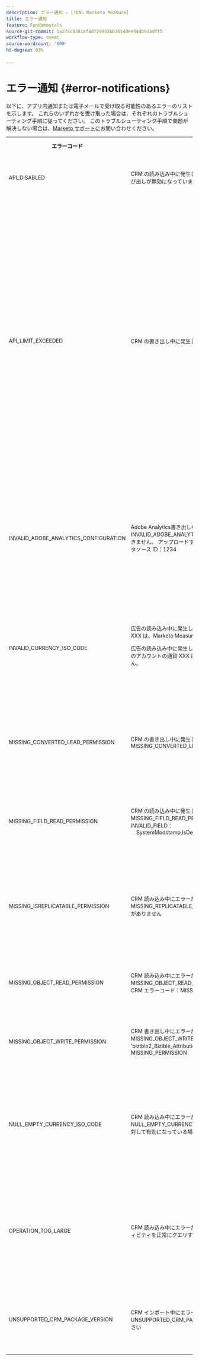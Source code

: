```yaml
---
description: エラー通知 — [!DNL Marketo Measure]
title: エラー通知
feature: Fundamentals
source-git-commit: 1a274c83814f4d729053bb36548ee544b973dff5
workflow-type: tm+mt
source-wordcount: '609'
ht-degree: 83%

---
```


# エラー通知 {#error-notifications}

以下に、アプリ内通知または電子メールで受け取る可能性のあるエラーのリストを示します。 これらのいずれかを受け取った場合は、それぞれのトラブルシューティング手順に従ってください。 このトラブルシューティング手順で問題が解決しない場合は、[Marketo サポート](https://nation.marketo.com/t5/support/ct-p/Support)にお問い合わせください。

<table>
  <tbody>
    <tr>
      <th style="width:31%">エラーコード</th>
      <th style="width:23%">通知の例</th>
      <th style="width:23%">説明</th>
      <th style="width:23%">トラブルシューティング手順</th>
    </tr>
    <tr>
      <td>API_DISABLED</td>
      <td>CRM の読み込み中に発生したエラー：API_DISABLED：このユーザの API 呼び出しが無効になっています</td>
      <td>Marketo Measure ユーザの API 権限が無効になっています。</td>
      <td>Salesforce ドキュメントの <a href="https://help.salesforce.com/s/articleView?language=en_US&amp;id=sf.branded_apps_commun_api_permset.htm&amp;type=5">API アクセスを有効にする方法</a>を参照してください。</td>
    </tr>
    <tr>
      <td>API_LIMIT_EXCEEDED</td>
      <td>CRM の書き出し中に発生したエラー：PI_LIMIT_EXCEEDED</td>
      <td>CRM の API 制限（24 時間）を超えました。</td>
      <td>API クレジット割り当ての調整については、CRM に関する次のドキュメントを参照してください。</p>
          <ul>
            <li><a href="https://learn.microsoft.com/ja-jp/dynamics365/fin-ops-core/dev-itpro/data-entities/service-protection-monitoring">Dynamics</a>
            </li>
            <li><a href="https://developer.salesforce.com/docs/atlas.en-us.salesforce_app_limits_cheatsheet.meta/salesforce_app_limits_cheatsheet/salesforce_app_limits_platform_api.htm">Salesforce</a>
            </li>
          </ul>
          <p>また、次の手順に従って、Marketo Measure で使用する CRM クレジットを調整できます。</p>
          <ul>
            <li><b>設定</b>／<b>CRM</b>／<b>一般</b>に移動します。</li>
            <li>1 日の CRM API 制限を更新します<br/>
              <ul>
                <li><b>メモ：デフォルトは 100,000 です。</b></li>
              </ul>
            </li>
          </ul>
          <p>
           <img src="assets/error-notifications-1.png">
          </p>
      </td>
    </tr>
    <tr>
      <td>INVALID_ADOBE_ANALYTICS_CONFIGURATION</td>
      <td>Adobe Analytics書き出し中にエラーが発生しました： INVALID_ADOBE_ANALYTICS_CONFIGURATION ：エラー：アップロードできません。 アップロードする前に、データソーススキーマを確認します。 データソース ID：1234</td>
      <td>Adobe Analytics 統合が正しく設定されていません。</td>
      <td>次のヘルプ記事を参照して、正しい設定を確認します。
        <ul>
          <li>
            <a href="/help/marketo-measure-and-adobe/marketo-measure-integrations-with-adobe-analytics.md">Marketo Measure と Adobe Analytics の統合</a>
          </li>
          <li>
            <a href="https://experienceleague.adobe.com/docs/core-services/interface/services/customer-attributes/t-crs-usecase.html?lang=ja">顧客属性ソースの作成とデータファイルのアップロード</a>
          </li>
        </ul>
      </td>
    </tr>
    <tr>
      <td>INVALID_CURRENCY_ISO_CODE</td>
      <td>広告の読み込み中に発生したエラー：INVALID_CURRENCY_ISO_CODE：通貨 XXX は、Marketo Measure ではサポートされていません。
      <p>
      広告の読み込み中に発生したエラー：INVALID_CURRENCY_ISO_CODE : 1234 のアカウントの通貨 XXX は、Marketo Measure ではサポートされていません。</td>
      <td>サポートしていない通貨が検出されました。</td>
      <td>通知に示されるソースシステム ( 広告、CRM、Marketo) では、レコードに関連付けられた通貨が、サポートされ、有効な通貨であることを確認します。 サポートされる通貨は、ISO 通貨標準に基づいています。</td>
    </tr>
    <tr>
      <td>MISSING_CONVERTED_LEAD_PERMISSION</td>
      <td>CRM の書き出し中に発生したエラー：MISSING_CONVERTED_LEAD_PERMISSION</td>
      <td>Marketo Measure には変換済みリードの表示／編集権限がありません</td>
      <td>CRM でこの権限を有効にする方法については、次の Experience League ドキュメントを参照してください<br/>
          <a href="/help/marketo-measure-salesforce-reporting/additional-functionality/enabling-the-permission-to-edit-converted-leads.md">変換済みリードを編集する権限の有効化</a></td>
    </tr>
    <tr>
      <td>MISSING_FIELD_READ_PERMISSION</td>
      <td>CRM の読み込み中に発生したエラー：MISSING_FIELD_READ_PERMISSION：エンティティタイプ「Event」：INVALID_FIELD：<br/>
    SystemModstamp,IsDeleted,WhoId,bizible2__Bizible_Touchpoint_Date__c</td>
      <td>Marketo Measure には必須フィールドに対する読み取り権限がありません。</td>
      <td>Marketo Measure に必要な権限に関するガイダンスについては、次のヘルプ記事を参照してください。
        <ul>
          <li><a href="/help/marketo-measure-and-dynamics/getting-started-with-marketo-measure-and-dynamics/marketo-measure-dynamics-schema.md">Dynamics</a>
          </li>
          <li><a href="/help/configuration-and-setup/marketo-measure-and-salesforce/how-marketo-measure-and-salesforce-interact.md">Salesforce</a>
          </li>
        </ul>
      </td>
    </tr>
    <tr>
      <td>MISSING_ISREPLICATABLE_PERMISSION</td>
      <td>CRM 読み込み中にエラーが発生しました：MISSING_REPLICATABLE_PERMISSION：Campaign に IsReplicatable 権限がありません</td>
      <td>この権限は、Salesforce オブジェクトで Marketo Measure と Salesforce の同期を維持するために必要です。</td>
      <td>オブジェクトに対する複製可能な権限の設定については、Salesforce のサポートにお問い合わせください。</td>
    </tr>
    <tr>
      <td>MISSING_OBJECT_READ_PERMISSION</td>
      <td>CRM 読み込み中にエラーが発生しました：MISSING_OBJECT_READ_PERMISSION：エンティティタイプキャンペーン：CRM エラーコード：MISSING_PERMISSION</td>
      <td>Marketo Measure には、必要なオブジェクトに対する読み取り権限がありません。</td>
      <td rowspan="2">Marketo Measure に必要な権限に関するガイダンスについては、次のヘルプ記事を参照してください。
          <ul>
            <li><a href="/help/marketo-measure-and-dynamics/getting-started-with-marketo-measure-and-dynamics/marketo-measure-dynamics-schema.md">Dynamics</a>
            </li>
            <li><a href="/help/configuration-and-setup/marketo-measure-and-salesforce/how-marketo-measure-and-salesforce-interact.md">Salesforce</a>
            </li>
          </ul>
      </td>
    </tr>
    <tr>
      <td>MISSING_OBJECT_WRITE_PERMISSION</td>
      <td>CRM 書き出し中にエラーが発生しました：MISSING_OBJECT_WRITE_PERMISSION：エンティティタイプ 'bizible2_Bizible_Attribution_Touchpoint'：CRM エラーコード：MISSING_PERMISSION</td>
      <td>Marketo Measure には必要なオブジェクトに対する書き込み権限がありません。</td>
    </tr>
    <tr>
      <td>NULL_EMPTY_CURRENCY_ISO_CODE</td>
      <td>
        <p>
          CRM 読み込み中にエラーが発生しました：NULL_EMPTY_CURRENCY_ISO_CODE：MultiCurrency が RecordId 1234 に対して有効になっている場合、通貨 ISO コードは NULL または空です
      </td>
      <td>通貨は、サポートされている ISO 通貨コードである必要があります。</td>
      <td>通知に示されるソースシステム ( 広告、CRM、Marketo) では、レコードに関連付けられた通貨が、サポートされ、有効な通貨であることを確認します。 サポートされる通貨は、ISO 通貨標準に基づいています。</td>
    </tr>
    <tr>
      <td>OPERATION_TOO_LARGE</td>
      <td>CRM 読み込み中にエラーが発生しました：OPERATION_TOO_LARGE：アクティビティを正常にクエリするには、「すべてのデータを表示」権限が必要です。</td>
      <td>CRM 設定では、Marketo Measure が十分な量のデータセットをクエリすることができません</td>
      <td>Marketo Measure に、指定したオブジェクトに対する「すべてのデータを表示」権限を付与します。
      <p>
      「すべてのデータを表示」権限の詳細については、<a href="https://developer.salesforce.com/docs/atlas.en-us.securityImplGuide.meta/securityImplGuide/users_profiles_view_all_mod_all.htm">こちらを参照してください</a>。</td>
    </tr>
    <tr>
      <td>UNSUPPORTED_CRM_PACKAGE_VERSION</td>
      <td>CRM インポート中にエラーが発生しました： UNSUPPORTED_CRM_PACKAGE_VERSION : CRM パッケージを更新してください</td>
      <td>検出された現在のパッケージはサポートされなくなりました。</td>
      <td>パッケージを最新バージョンにアップグレードします。
        <ul>
          <li><a href="/help/configuration-and-setup/marketo-measure-and-salesforce/best-practices-for-marketo-measure-crm-package.md">ベストプラクティス</a>
          </li>
          <li><a href="/help/marketo-measure-and-dynamics/getting-started-with-marketo-measure-and-dynamics/microsoft-dynamics-crm-installation-guide.md">Dynamics</a>
          </li>
          <li><a href="/help/configuration-and-setup/marketo-measure-and-salesforce/marketo-measure-salesforce-package-installation-and-set-up.md">Salesforce</a>
          </li>
        </ul>
      </td>
    </tr>
  </tbody>
</table>
